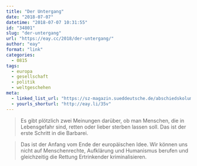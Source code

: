 ```yaml
---
title: "Der Untergang"
date: "2018-07-07"
datetime: "2018-07-07 10:31:55"
id: "34801"
slug: "der-untergang"
url: "https://eay.cc/2018/der-untergang/"
author: "eay"
format: "link"
categories:
  - 0815
tags:
  - europa
  - gesellschaft
  - politik
  - weltgeschehen
meta:
  - linked_list_url: "https://sz-magazin.sueddeutsche.de/abschiedskolumne/der-untergang-85837"
  - yourls_shorturl: "http://eay.li/35v"
---
```


> Es gibt plötzlich zwei Meinungen darüber, ob man Menschen, die in Lebensgefahr sind, retten oder lieber sterben lassen soll. Das ist der erste Schritt in die Barbarei.

> Das ist der Anfang vom Ende der europäischen Idee. Wir können uns nicht auf Menschenrechte, Aufklärung und Humanismus berufen und gleichzeitig die Rettung Ertrinkender kriminalisieren.
